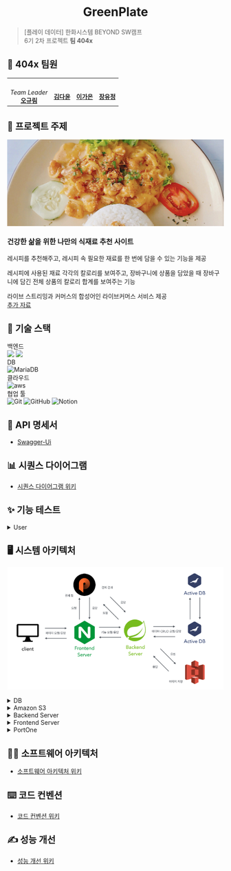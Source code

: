 <h1 align="center">GreenPlate</h1>


> [플레이 데이터] 한화시스템 BEYOND SW캠프  
> 6기 2차 프로젝트 **팀 404x**
## 🤚 404x 팀원
<table>
 <tr>
    <td align="center"><a href="https://github.com/ohgyulim"><img src="https://avatars.githubusercontent.com/ohgyulim" width="150px;" alt=""></td>
    <td align="center"><a href="https://github.com/dyun23"><img src="https://avatars.githubusercontent.com/dyun23" width="150px;" alt=""></td>
    <td align="center"><a href="https://github.com/lrkdms125"><img src="https://avatars.githubusercontent.com/dlrkdms125" width="150px;" alt=""></td>
    <td align="center"><a href="https://github.com/winter0123"><img src="https://avatars.githubusercontent.com/winter0123" width="150px;" alt=""></td>
  </tr>
  <tr>
    <td align="center"><i>Team Leader</i><br><a href="https://github.com/ohgyulim"><b>오규림</b></td>
    <td align="center"><a href="https://github.com/dyun23"><b>김다윤</b></td>
    <td align="center"><a href="https://github.com/dlrkdms125"><b>이가은</b></td>
    <td align="center"><a href="https://github.com/winter0123"><b>장유정</b></td>
  </tr>
  </table>

## 📌 프로젝트 주제 
<div align="center">
   <img src="./img/greenplate.jpg" align="center"/>
</div> 

### 건강한 삶을 위한 나만의 식재료 추천 사이트 
레시피를 추천해주고, 레시피 속 필요한 재료를 한 번에 담을 수 있는 기능을 제공

레시피에 사용된 재료 각각의 칼로리를 보여주고, 장바구니에 상품을 담았을 때 장바구니에 담긴 전체 상품의 칼로리 합계를 보여주는 기능 

라이브 스트리밍과 커머스의 합성어인 라이브커머스 서비스 제공  
[추가 자료](https://github.com/beyond-sw-camp/be06-1st-404x-GreenPlate/wiki/%ED%94%84%EB%A1%9C%EC%A0%9D%ED%8A%B8-%EA%B0%9C%EC%9A%94)

## 🔧 기술 스택
백엔드  
![](https://img.shields.io/badge/Spring-6DB33F?style=for-the-badge&logo=spring&logoColor=white) ![](https://img.shields.io/badge/Spring_Security-6DB33F?style=for-the-badge&logo=Spring-Security&logoColor=white)  
DB  
![MariaDB](https://img.shields.io/badge/MariaDB-003545?style=for-the-badge&logo=mariadb&logoColor=white)   
클라우드  
![aws](https://img.shields.io/badge/Amazon_AWS_s3-FF9900?style=for-the-badge&logo=amazonaws&logoColor=white)  
협업 툴  
![Git](https://img.shields.io/badge/git-%23F05033.svg?style=for-the-badge&logo=git&logoColor=white) ![GitHub](https://img.shields.io/badge/github-%23121011.svg?style=for-the-badge&logo=github&logoColor=white) ![Notion](https://img.shields.io/badge/Notion-%23000000.svg?style=for-the-badge&logo=notion&logoColor=white)  

## 📄 API 명세서
- [Swagger-Ui]()

## 📊 시퀀스 다이어그램
- <a href="https://github.com/beyond-sw-camp/be06-2nd-404x-GreenPlate/wiki/시퀀스-다이어그램">시퀀스 다이어그램 위키</a>

## ✨ 기능 테스트
<details>
<summary> User </summary>
</details>

## 🖥️ 시스템 아키텍처
![](./img/system.png)
<details>
<summary>DB</summary>

- 이커머스의 빠른 응답속도는 긍정적인 사용자 경험을 제공할 수 있다고 생각했고, 빠른 응답속도를 위한 부하 분산이 가능하도록 Active - Active 구성을 하였습니다.
- 또한 Active - Active 구성으로 **두 서버는 항상 동일한 데이터를 유지하기** 때문에 에러가 발생했을 시 빠르게 대처할 수 있습니다.
</details>
<details>
<summary> Amazon S3 </summary>

- 상품의 썸네일, 상세 이미지 등 상품과 관련된 이미지를 저장하기 위해 S3를 사용하였습니다.
</details>
<details>
<summary> Backend Server </summary>

- 레시피 *전시/등록/좋아요/리뷰*, 상품 *전시/구매/등록/좋아요/리뷰*, 라이브커머스 등 저희가 제공하고자 하는 서비스는 매우 많습니다. 모놀리식으로 서버를 구성하여 빠르게 개발을 끝내고 추후 부하가 발생하면 부하가 발생하는 기능 별로 서버를 분리하고자 합니다.
</details>
<details>
<summary> Frontend Server </summary>

- 외부 API의 웹 페이지를 요청하기 위해 사용했습니다.
</details>
<details>
<summary> PortOne </summary>

- 상품 결제를 위해 PG사의 결제 대행 서비스 중 하나인 PortOne을 사용하였습니다.
</details>

## 👩‍💻 소프트웨어 아키텍처
- <a href="https://github.com/beyond-sw-camp/be06-2nd-404x-GreenPlate/wiki/소프트웨어-아키텍처">소프트웨어 아키텍처 위키</a>

## ⌨️  코드 컨벤션
- <a href="https://github.com/beyond-sw-camp/be06-2nd-404x-GreenPlate/wiki/코드-컨벤션">코드 컨벤션 위키</a>

## ✍️ 성능 개선
- <a href="https://github.com/beyond-sw-camp/be06-2nd-404x-GreenPlate/wiki/성능-개선">성능 개선 위키</a>